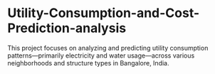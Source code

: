 # Utility-Consumption-and-Cost-Prediction-analysis
This project focuses on analyzing and predicting utility consumption patterns—primarily electricity and water usage—across various neighborhoods and structure types in Bangalore, India.
